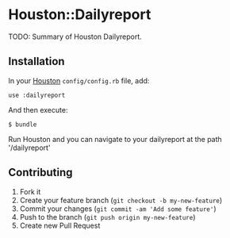 # Houston::Dailyreport

TODO: Summary of Houston Dailyreport.


## Installation

In your [Houston](https://github.com/houstonmc/houston) `config/config.rb` file, add:

    use :dailyreport

And then execute:

    $ bundle

Run Houston and you can navigate to your dailyreport at the path '/dailyreport'


## Contributing

1. Fork it
2. Create your feature branch (`git checkout -b my-new-feature`)
3. Commit your changes (`git commit -am 'Add some feature'`)
4. Push to the branch (`git push origin my-new-feature`)
5. Create new Pull Request
